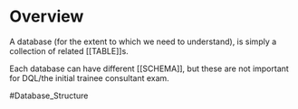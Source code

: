 # Overview
A database (for the extent to which we need to understand), is simply a collection of related [[TABLE]]s. 

Each database can have different [[SCHEMA]], but these are not important for DQL/the initial trainee consultant exam.



#Database_Structure 